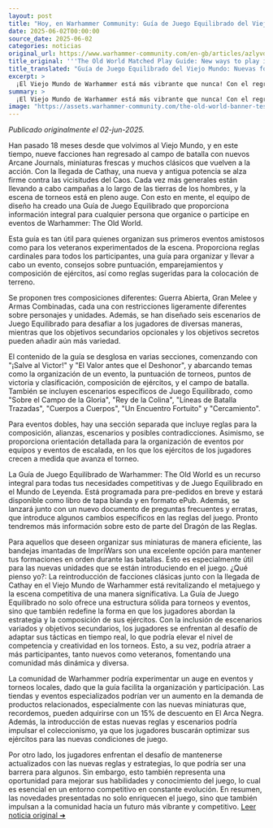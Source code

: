 ```yaml
---
layout: post
title: "Hoy, en Warhammer Community: Guía de Juego Equilibrado del Viejo Mundo: Nuevas formas de jugar en el Mundo de Leyenda - Comunidad Warhammer"
date: 2025-06-02T00:00:00
source_date: 2025-06-02
categories: noticias
original_url: https://www.warhammer-community.com/en-gb/articles/azlyvdkm/the-old-world-matched-play-guide-new-ways-to-play-in-the-world-of-legend/
title_original: '''The Old World Matched Play Guide: New ways to play in the World of Legend - Warhammer Community'''
title_translated: "Guía de Juego Equilibrado del Viejo Mundo: Nuevas formas de jugar en el Mundo de Leyenda - Comunidad Warhammer"
excerpt: >
  ¡El Viejo Mundo de Warhammer está más vibrante que nunca! Con el regreso de nueve facciones y la llegada de Cathay, el campo de batalla se llena de nuevas y clásicas miniaturas. La Guía de Juego Equilibrado ofrece a los jugadores, desde novatos hasta veteranos, las herramientas necesarias para organizar y participar en eventos emocionantes. Con reglas cardinales, consejos sobre puntuación y composición de ejércitos, y escenarios desafiantes, esta guía es un recurso esencial para cualquier general que busque dominar el Mundo de Leyenda. Prepárate para descubrir nuevas estrategias y objetivos secretos que elevarán tus partidas a otro nivel. ¡No te lo pierdas!
summary: >
  ¡El Viejo Mundo de Warhammer está más vibrante que nunca! Con el regreso de nueve facciones y la llegada de Cathay, el campo de batalla se llena de nuevas y clásicas miniaturas. La Guía de Juego Equilibrado ofrece a los jugadores, desde novatos hasta veteranos, las herramientas necesarias para organizar y participar en eventos emocionantes. Con reglas cardinales, consejos sobre puntuación y composición de ejércitos, y escenarios desafiantes, esta guía es un recurso esencial para cualquier general que busque dominar el Mundo de Leyenda. Prepárate para descubrir nuevas estrategias y objetivos secretos que elevarán tus partidas a otro nivel. ¡No te lo pierdas!
image: "https://assets.warhammer-community.com/the-old-world-banner-test.jpg"
---
```


*Publicado originalmente el 02-jun-2025.*

Han pasado 18 meses desde que volvimos al Viejo Mundo, y en este tiempo, nueve facciones han regresado al campo de batalla con nuevos Arcane Journals, miniaturas frescas y muchos clásicos que vuelven a la acción. Con la llegada de Cathay, una nueva y antigua potencia se alza firme contra las vicisitudes del Caos. Cada vez más generales están llevando a cabo campañas a lo largo de las tierras de los hombres, y la escena de torneos está en pleno auge. Con esto en mente, el equipo de diseño ha creado una Guía de Juego Equilibrado que proporciona información integral para cualquier persona que organice o participe en eventos de Warhammer: The Old World.

Esta guía es tan útil para quienes organizan sus primeros eventos amistosos como para los veteranos experimentados de la escena. Proporciona reglas cardinales para todos los participantes, una guía para organizar y llevar a cabo un evento, consejos sobre puntuación, emparejamientos y composición de ejércitos, así como reglas sugeridas para la colocación de terreno.

Se proponen tres composiciones diferentes: Guerra Abierta, Gran Melee y Armas Combinadas, cada una con restricciones ligeramente diferentes sobre personajes y unidades. Además, se han diseñado seis escenarios de Juego Equilibrado para desafiar a los jugadores de diversas maneras, mientras que los objetivos secundarios opcionales y los objetivos secretos pueden añadir aún más variedad.

El contenido de la guía se desglosa en varias secciones, comenzando con "¡Salve al Victor!" y "El Valor antes que el Deshonor", y abarcando temas como la organización de un evento, la puntuación de torneos, puntos de victoria y clasificación, composición de ejércitos, y el campo de batalla. También se incluyen escenarios específicos de Juego Equilibrado, como "Sobre el Campo de la Gloria", "Rey de la Colina", "Líneas de Batalla Trazadas", "Cuerpos a Cuerpos", "Un Encuentro Fortuito" y "Cercamiento".

Para eventos dobles, hay una sección separada que incluye reglas para la composición, alianzas, escenarios y posibles contradicciones. Asimismo, se proporciona orientación detallada para la organización de eventos por equipos y eventos de escalada, en los que los ejércitos de los jugadores crecen a medida que avanza el torneo.

La Guía de Juego Equilibrado de Warhammer: The Old World es un recurso integral para todas tus necesidades competitivas y de Juego Equilibrado en el Mundo de Leyenda. Está programada para pre-pedidos en breve y estará disponible como libro de tapa blanda y en formato ePub. Además, se lanzará junto con un nuevo documento de preguntas frecuentes y erratas, que introduce algunos cambios específicos en las reglas del juego. Pronto tendremos más información sobre esto de parte del Dragón de las Reglas.

Para aquellos que deseen organizar sus miniaturas de manera eficiente, las bandejas imantadas de ImpriWars son una excelente opción para mantener tus formaciones en orden durante las batallas. Esto es especialmente útil para las nuevas unidades que se están introduciendo en el juego.
¿Qué pienso yo?: La reintroducción de facciones clásicas junto con la llegada de Cathay en el Viejo Mundo de Warhammer está revitalizando el metajuego y la escena competitiva de una manera significativa. La Guía de Juego Equilibrado no solo ofrece una estructura sólida para torneos y eventos, sino que también redefine la forma en que los jugadores abordan la estrategia y la composición de sus ejércitos. Con la inclusión de escenarios variados y objetivos secundarios, los jugadores se enfrentan al desafío de adaptar sus tácticas en tiempo real, lo que podría elevar el nivel de competencia y creatividad en los torneos. Esto, a su vez, podría atraer a más participantes, tanto nuevos como veteranos, fomentando una comunidad más dinámica y diversa.

La comunidad de Warhammer podría experimentar un auge en eventos y torneos locales, dado que la guía facilita la organización y participación. Las tiendas y eventos especializados podrían ver un aumento en la demanda de productos relacionados, especialmente con las nuevas miniaturas que, recordemos, pueden adquirirse con un 15% de descuento en El Arca Negra. Además, la introducción de estas nuevas reglas y escenarios podría impulsar el coleccionismo, ya que los jugadores buscarán optimizar sus ejércitos para las nuevas condiciones de juego.

Por otro lado, los jugadores enfrentan el desafío de mantenerse actualizados con las nuevas reglas y estrategias, lo que podría ser una barrera para algunos. Sin embargo, esto también representa una oportunidad para mejorar sus habilidades y conocimiento del juego, lo cual es esencial en un entorno competitivo en constante evolución. En resumen, las novedades presentadas no solo enriquecen el juego, sino que también impulsan a la comunidad hacia un futuro más vibrante y competitivo.
[Leer noticia original ➜](https://www.warhammer-community.com/en-gb/articles/azlyvdkm/the-old-world-matched-play-guide-new-ways-to-play-in-the-world-of-legend/)
